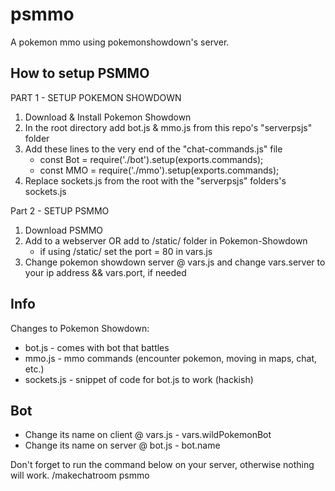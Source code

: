 # psmmo
A pokemon mmo using pokemonshowdown's server.

How to setup PSMMO
-----
PART 1 - SETUP POKEMON SHOWDOWN
1. Download & Install Pokemon Showdown
2. In the root directory add bot.js & mmo.js from this repo's "serverpsjs" folder
3. Add these lines to the very end of the "chat-commands.js" file
	- const Bot = require('./bot').setup(exports.commands);
	- const MMO = require('./mmo').setup(exports.commands);
3. Replace sockets.js from the root with the "serverpsjs" folders's sockets.js

Part 2 - SETUP PSMMO
1. Download PSMMO
2. Add to a webserver OR add to /static/ folder in Pokemon-Showdown
	- if using /static/ set the port = 80 in vars.js
3. Change pokemon showdown server @ vars.js and change vars.server to your ip address && vars.port, if needed


Info
-----
Changes to Pokemon Showdown:
   - bot.js - comes with bot that battles
   - mmo.js - mmo commands (encounter pokemon, moving in maps, chat, etc.)
   - sockets.js - snippet of code for bot.js to work (hackish)

Bot
-----
- Change its name on client @ vars.js - vars.wildPokemonBot
- Change its name on server @ bot.js - bot.name

Don't forget to run the command below on your server, otherwise nothing will work.
 /makechatroom psmmo